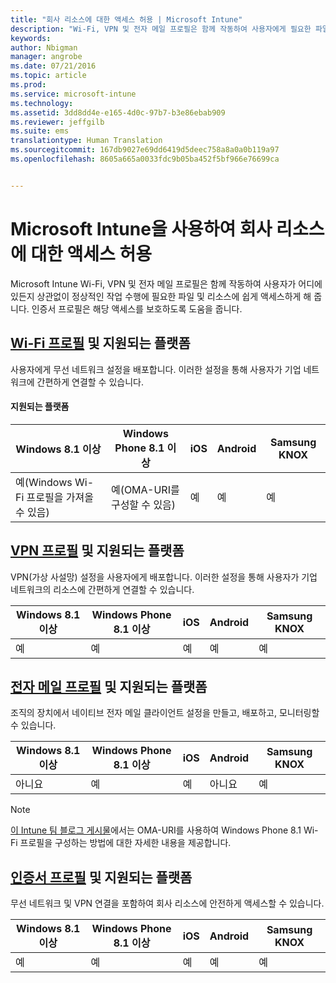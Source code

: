 ```yaml
---
title: "회사 리소스에 대한 액세스 허용 | Microsoft Intune"
description: "Wi-Fi, VPN 및 전자 메일 프로필은 함께 작동하여 사용자에게 필요한 파일 및 리소스에 쉽게 액세스할 수 있게 해줍니다."
keywords: 
author: Nbigman
manager: angrobe
ms.date: 07/21/2016
ms.topic: article
ms.prod: 
ms.service: microsoft-intune
ms.technology: 
ms.assetid: 3dd8dd4e-e165-4d0c-97b7-b3e86ebab909
ms.reviewer: jeffgilb
ms.suite: ems
translationtype: Human Translation
ms.sourcegitcommit: 167db9027e69dd6419d5deec758a8a0a0b119a97
ms.openlocfilehash: 8605a665a0033fdc9b05ba452f5bf966e76699ca


---
```


# Microsoft Intune을 사용하여 회사 리소스에 대한 액세스 허용
Microsoft Intune Wi-Fi, VPN 및 전자 메일 프로필은 함께 작동하여 사용자가 어디에 있든지 상관없이 정상적인 작업 수행에 필요한 파일 및 리소스에 쉽게 액세스하게 해 줍니다. 인증서 프로필은 해당 액세스를 보호하도록 도움을 줍니다.

## [Wi-Fi 프로필](wi-fi-connections-in-microsoft-intune.md) 및 지원되는 플랫폼

사용자에게 무선 네트워크 설정을 배포합니다. 이러한 설정을 통해 사용자가 기업 네트워크에 간편하게 연결할 수 있습니다.
#### 지원되는 플랫폼

|Windows 8.1 이상|Windows Phone 8.1 이상|iOS|Android|Samsung KNOX|
|---------------------|---------------------------|---|-------|------------|
|예(Windows Wi-Fi 프로필을 가져올 수 있음)|예(OMA-URI를 구성할 수 있음) |예|예|예|

## [VPN 프로필](vpn-connections-in-microsoft-intune.md) 및 지원되는 플랫폼
VPN(가상 사설망) 설정을 사용자에게 배포합니다. 이러한 설정을 통해 사용자가 기업 네트워크의 리소스에 간편하게 연결할 수 있습니다.

|Windows 8.1 이상|Windows Phone 8.1 이상|iOS|Android|Samsung KNOX|
|---------------------|---------------------------|---|-------|------------|
|예|예|예|예|예|

## [전자 메일 프로필](configure-access-to-corporate-email-using-email-profiles-with-microsoft-intune.md) 및 지원되는 플랫폼
조직의 장치에서 네이티브 전자 메일 클라이언트 설정을 만들고, 배포하고, 모니터링할 수 있습니다.

|Windows 8.1 이상|Windows Phone 8.1 이상|iOS|Android|Samsung KNOX|
|---------------------|---------------------------|---|-------|------------|
|아니요|예|예|아니요|예|
> [!NOTE]
> [이 Intune 팀 블로그 게시물](https://blogs.technet.microsoft.com/enterprisemobility/2015/02/19/using-oma-uri-to-create-custom-wi-fi-profiles-for-windows-phone-8-1/)에서는 OMA-URI를 사용하여 Windows Phone 8.1 Wi-Fi 프로필을 구성하는 방법에 대한 자세한 내용을 제공합니다.

## [인증서 프로필](secure-resource-access-with-certificate-profiles.md) 및 지원되는 플랫폼
무선 네트워크 및 VPN 연결을 포함하여 회사 리소스에 안전하게 액세스할 수 있습니다.

|Windows 8.1 이상|Windows Phone 8.1 이상|iOS|Android|Samsung KNOX|
|---------------------|---------------------------|---|-------|------------|
|예|예|예|예|예|



<!--HONumber=Aug16_HO3-->


